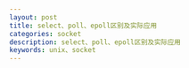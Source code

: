 ```yaml
---
layout: post
title: select、poll、epoll区别及实际应用
categories: socket
description: select、poll、epoll区别及实际应用
keywords: unix、socket
---
```

